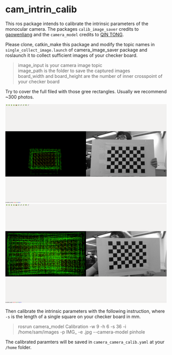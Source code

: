 # cam_intrin_calib

This ros package intends to calibrate the intrinsic parameters of the monocular camera. The packages `calib_image_saver` credits to [gaowenliang](https://github.com/gaowenliang) and the `camera_model` credits to [QIN TONG](https://github.com/qintonguav).

Please clone, catkin_make this package and modify the topic names in `single_collect_image.launch` of camera_image_saver package and roslaunch it to collect sufficient images of your checker board.

>image_input is your camera image topic\
image_path is the folder to save the captured images\
board_width and board_height are the number of inner crosspoint of your checker board

Try to cover the full filed with those gree rectangles. Usually we recommend ~300 photos.

![Start](fig/begin.png)
![End](fig/end.png)

Then calibrate the intrinsic parameters with the following instruction, where `-s` is the length of a single square on your checker board in mm.
>rosrun camera_model Calibration -w 9 -h 6 -s 36 -i /home/sam/images -p IMG_ -e .jpg --camera-model pinhole

The calibrated paramters will be saved in `camera_camera_calib.yaml` at your `/home` folder.
